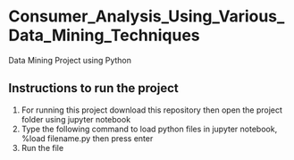 # Consumer_Analysis_Using_Various_Data_Mining_Techniques
 Data Mining Project using Python

## Instructions to run the project 
1. For running this project download this repository then open the project folder using jupyter notebook
2. Type the following command to load python files in jupyter notebook, %load filename.py then press enter
3. Run the file 
